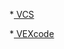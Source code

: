 *<a href="https://drive.google.com/uc?export=download&id=1el0W9BTPha_vvOYGJazfObvz8sH5B4wv"> VCS </a>
<p></p>
*<a href="https://link.vex.com/vexcode-v5blocks-windows"> VEXcode </a>

